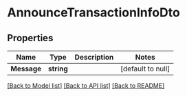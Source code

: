# AnnounceTransactionInfoDto

## Properties
Name | Type | Description | Notes
------------ | ------------- | ------------- | -------------
**Message** | **string** |  | [default to null]

[[Back to Model list]](../README.md#documentation-for-models) [[Back to API list]](../README.md#documentation-for-api-endpoints) [[Back to README]](../README.md)


